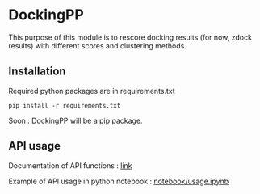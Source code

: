 # DockingPP

This purpose of this module is to rescore docking results (for now, zdock results) with different scores and clustering methods. 

## Installation

Required python packages are in requirements.txt 

```
pip install -r requirements.txt
```

Soon : DockingPP will be a pip package. 

## API usage 

Documentation of API functions : [link](sphinx-doc/build/html/index.html) 

Example of API usage in python notebook : [notebook/usage.ipynb](notebook/usage.ipynb)
